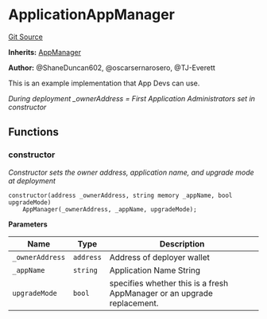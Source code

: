 # ApplicationAppManager
[Git Source](https://github.com/thrackle-io/forte-rules-engine/blob/c24a67035f9dc2b86d52113e68cb76f2f45fa3f2/src/example/application/ApplicationAppManager.sol)

**Inherits:**
[AppManager](/src/client/application/AppManager.sol/contract.AppManager.md)

**Author:**
@ShaneDuncan602, @oscarsernarosero, @TJ-Everett

This is an example implementation that App Devs can use.

*During deployment _ownerAddress = First Application Administrators set in constructor*


## Functions
### constructor

*Constructor sets the owner address, application name, and upgrade mode at deployment*


```solidity
constructor(address _ownerAddress, string memory _appName, bool upgradeMode)
    AppManager(_ownerAddress, _appName, upgradeMode);
```
**Parameters**

|Name|Type|Description|
|----|----|-----------|
|`_ownerAddress`|`address`|Address of deployer wallet|
|`_appName`|`string`|Application Name String|
|`upgradeMode`|`bool`|specifies whether this is a fresh AppManager or an upgrade replacement.|


